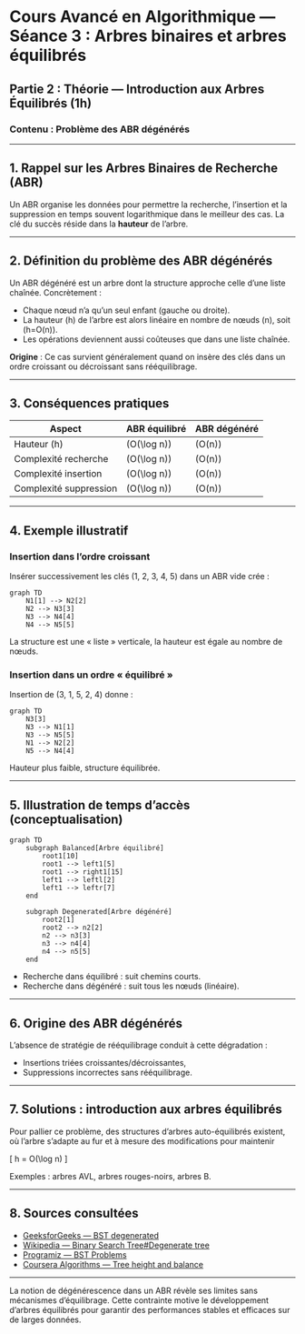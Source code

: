 # Cours Avancé en Algorithmique — Séance 3 : Arbres binaires et arbres équilibrés  
## Partie 2 : Théorie — Introduction aux Arbres Équilibrés (1h)  
### Contenu : Problème des ABR dégénérés

---

## 1. Rappel sur les Arbres Binaires de Recherche (ABR)

Un ABR organise les données pour permettre la recherche, l’insertion et la suppression en temps souvent logarithmique dans le meilleur des cas. La clé du succès réside dans la **hauteur** de l’arbre.

---

## 2. Définition du problème des ABR dégénérés

Un ABR dégénéré est un arbre dont la structure approche celle d’une liste chaînée. Concrètement :

- Chaque nœud n’a qu’un seul enfant (gauche ou droite).
- La hauteur \(h\) de l’arbre est alors linéaire en nombre de nœuds \(n\), soit \(h=O(n)\).
- Les opérations deviennent aussi coûteuses que dans une liste chaînée.

**Origine** : Ce cas survient généralement quand on insère des clés dans un ordre croissant ou décroissant sans rééquilibrage.

---

## 3. Conséquences pratiques

| Aspect                  | ABR équilibré       | ABR dégénéré    |
|-------------------------|---------------------|-----------------|
| Hauteur \(h\)           | \(O(\log n)\)       | \(O(n)\)        |
| Complexité recherche    | \(O(\log n)\)       | \(O(n)\)        |
| Complexité insertion    | \(O(\log n)\)       | \(O(n)\)        |
| Complexité suppression  | \(O(\log n)\)       | \(O(n)\)        |

---

## 4. Exemple illustratif

### Insertion dans l’ordre croissant

Insérer successivement les clés \(1, 2, 3, 4, 5\) dans un ABR vide crée :

```mermaid
graph TD
    N1[1] --> N2[2]
    N2 --> N3[3]
    N3 --> N4[4]
    N4 --> N5[5]
```

La structure est une « liste » verticale, la hauteur est égale au nombre de nœuds.

### Insertion dans un ordre « équilibré »

Insertion de \(3, 1, 5, 2, 4\) donne :

```mermaid
graph TD
    N3[3]
    N3 --> N1[1]
    N3 --> N5[5]
    N1 --> N2[2]
    N5 --> N4[4]
```

Hauteur plus faible, structure équilibrée.

---

## 5. Illustration de temps d’accès (conceptualisation)

```mermaid
graph TD
    subgraph Balanced[Arbre équilibré]
        root1[10]
        root1 --> left1[5]
        root1 --> right1[15]
        left1 --> leftl[2]
        left1 --> leftr[7]
    end

    subgraph Degenerated[Arbre dégénéré]
        root2[1]
        root2 --> n2[2]
        n2 --> n3[3]
        n3 --> n4[4]
        n4 --> n5[5]
    end
```

- Recherche dans équilibré : suit chemins courts.
- Recherche dans dégénéré : suit tous les nœuds (linéaire).

---

## 6. Origine des ABR dégénérés

L’absence de stratégie de rééquilibrage conduit à cette dégradation :

- Insertions triées croissantes/décroissantes,
- Suppressions incorrectes sans rééquilibrage.

---

## 7. Solutions : introduction aux arbres équilibrés

Pour pallier ce problème, des structures d’arbres auto-équilibrés existent, où l’arbre s’adapte au fur et à mesure des modifications pour maintenir

\[
h = O(\log n)
\]

Exemples : arbres AVL, arbres rouges-noirs, arbres B.

---

## 8. Sources consultées

- [GeeksforGeeks — BST degenerated](https://www.geeksforgeeks.org/binary-search-tree-set-1-search-and-insertion/#Degenerated_Tree)
- [Wikipedia — Binary Search Tree#Degenerate tree](https://en.wikipedia.org/wiki/Binary_search_tree#Degenerate_tree)
- [Programiz — BST Problems](https://www.programiz.com/dsa/binary-search-tree)
- [Coursera Algorithms — Tree height and balance](https://www.coursera.org/lecture/data-structures/height-of-a-bst-BmOxc)

---

La notion de dégénérescence dans un ABR révèle ses limites sans mécanismes d’équilibrage. Cette contrainte motive le développement d’arbres équilibrés pour garantir des performances stables et efficaces sur de larges données.